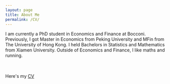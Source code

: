 ```yaml
---
layout: page
title: About Me
permalink: /CV/
---
```

I am currently a PhD student in Economics and Finance at Bocconi. Previously, I got Master in Economics from Peking University and MFin from The University of Hong Kong. I held Bachelors in Statistics and Mathematics from Xiamen University. Outside of Economics and Finance, I like maths and running.   
<br>
<br>

Here's my <a href="https://shasha-li.github.io/content/SHASHA%20LI%20CV.pdf" target="_blank">CV</a> 

<br>
